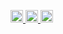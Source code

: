 

<!--
**babashunya/babashunya** is a ✨ _special_ ✨ repository because its `README.md` (this file) appears on your GitHub profile.

Here are some ideas to get you started:

- 🔭 I’m currently working on ...
- 🌱 I’m currently learning ...
- 👯 I’m looking to collaborate on ...
- 🤔 I’m looking for help with ...
- 💬 Ask me about ...
- 📫 How to reach me: ...
- 😄 Pronouns: ...
- ⚡ Fun fact: ...
-->

<p align="left">
  <a href="http://twitter.com/shunbaba0130">
    <img height="20" src="https://img.shields.io/twitter/follow/shunbaba0130?label=Twitter&logo=twitter&style=flat" />
  </a>
  <a href="http://qiita.com/shunbaba">
    <img height="20" src="https://qiita-badge.apiapi.app/s/shunbaba/posts.svg" />
  </a>
  <//qiita.com/shunbaba">
    <img height="20" src="https://qiita-badge.apiapi.app/s/shunbaba/contributions.svg" />
  </a>
</p>
